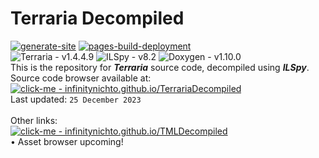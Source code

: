# Terraria Decompiled <br>
[![generate-site](https://github.com/InfinityNichto/TerrariaDecompiled/actions/workflows/generate-site.yml/badge.svg?branch=master)](https://github.com/InfinityNichto/TerrariaDecompiled/actions/workflows/generate-site.yml)
[![pages-build-deployment](https://github.com/InfinityNichto/TerrariaDecompiled/actions/workflows/pages/pages-build-deployment/badge.svg)](https://github.com/InfinityNichto/TerrariaDecompiled/actions/workflows/pages/pages-build-deployment) <br>
![Terraria - v1.4.4.9](https://img.shields.io/badge/Terraria-1.4.4.9-green)
![ILSpy - v8.2](https://img.shields.io/badge/ILSpy-8.2-cyan)
![Doxygen - v1.10.0](https://img.shields.io/badge/Doxygen-1.10.0-blueviolet) <br>
This is the repository for ***Terraria*** source code, decompiled using ***ILSpy***. <br>
Source code browser available at:
[![click-me - infinitynichto.github.io/TerrariaDecompiled](https://img.shields.io/badge/click--me-infinitynichto.github.io%2FTerrariaDecompiled-informational?logo=dependabot&logoColor=informational)](https://infinitynichto.github.io/TerrariaDecompiled) <br>
Last updated: `25 December 2023` <br><br>
Other links: <br>
[![click-me - infinitynichto.github.io/TMLDecompiled](https://img.shields.io/badge/click--me-infinitynichto.github.io%2FTMLDecompiled-informational?logo=dependabot&logoColor=informational)](https://infinitynichto.github.io/TMLDecompiled) <br>
• Asset browser upcoming!
